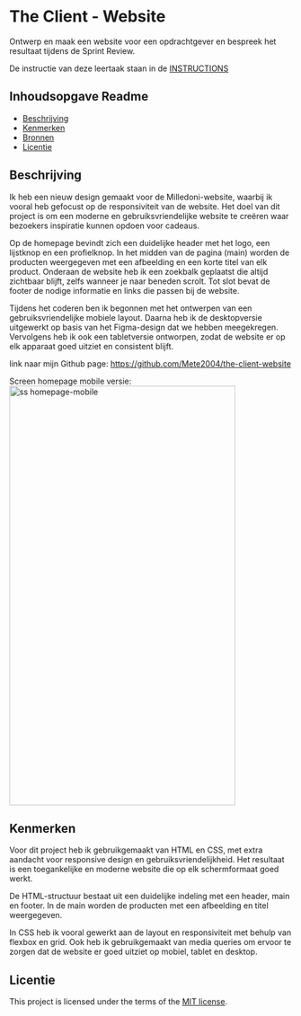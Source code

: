 # The Client - Website

Ontwerp en maak een website voor een opdrachtgever en bespreek het resultaat tijdens de Sprint Review.

De instructie van deze leertaak staan in de [INSTRUCTIONS](https://github.com/fdnd-task/the-client-website/blob/main/docs/INSTRUCTIONS.md)



## Inhoudsopgave Readme

  * [Beschrijving](#beschrijving)
  * [Kenmerken](#kenmerken)
  * [Bronnen](#bronnen)
  * [Licentie](#licentie)

## Beschrijving
<!-- In de Beschrijving staat hoe je project er uit ziet, hoe het werkt en wat je er mee kan. -->
<!-- Voeg een mooie poster visual toe 📸 -->
<!-- Voeg een link toe naar Github Pages 🌐-->

Ik heb een nieuw design gemaakt voor de Milledoni-website, waarbij ik vooral heb gefocust op de responsiviteit van de website. Het doel van dit project is om een moderne en gebruiksvriendelijke website te creëren waar bezoekers inspiratie kunnen opdoen voor cadeaus.

Op de homepage bevindt zich een duidelijke header met het logo, een lijstknop en een profielknop. In het midden van de pagina (main) worden de producten weergegeven met een afbeelding en een korte titel van elk product. Onderaan de website heb ik een zoekbalk geplaatst die altijd zichtbaar blijft, zelfs wanneer je naar beneden scrolt. Tot slot bevat de footer de nodige informatie en links die passen bij de website.

Tijdens het coderen ben ik begonnen met het ontwerpen van een gebruiksvriendelijke mobiele layout. Daarna heb ik de desktopversie uitgewerkt op basis van het Figma-design dat we hebben meegekregen. Vervolgens heb ik ook een tabletversie ontworpen, zodat de website er op elk apparaat goed uitziet en consistent blijft.

link naar mijn Github page: https://github.com/Mete2004/the-client-website

Screen homepage mobile versie: 
<img width="402" height="747" alt="ss homepage-mobile" src="https://github.com/user-attachments/assets/ceaefce3-4001-4e02-be7a-ea67356a3940" />


## Kenmerken
<!-- Bij Kenmerken staat welke technieken zijn gebruikt en hoe. Wat is de HTML structuur? Wat zijn de belangrijkste dingen in CSS? Wat is er met Javascript gedaan en hoe? Misschien heb je een framwork of library gebruikt? -->

Voor dit project heb ik gebruikgemaakt van HTML en CSS, met extra aandacht voor responsive design en gebruiksvriendelijkheid. Het resultaat is een toegankelijke en moderne website die op elk schermformaat goed werkt. 

De HTML-structuur bestaat uit een duidelijke indeling met een header, main en footer. In de main worden de producten met een afbeelding en titel weergegeven. 

In CSS heb ik vooral gewerkt aan de layout en responsiviteit met behulp van flexbox en grid. Ook heb ik gebruikgemaakt van media queries om ervoor te zorgen dat de website er goed uitziet op mobiel, tablet en desktop. 


## Licentie

This project is licensed under the terms of the [MIT license](./LICENSE).
